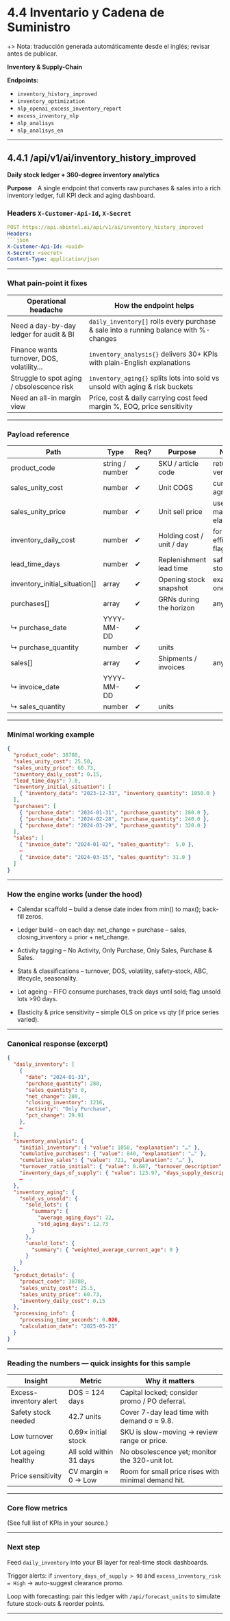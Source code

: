 # 4.4 Inventario y Cadena de Suministro
+> Nota: traducción generada automáticamente desde el inglés; revisar antes de publicar.

**Inventory & Supply-Chain**

**Endpoints:**
- `inventory_history_improved`
- `inventory_optimization`
- `nlp_openai_excess_inventory_report`
- `excess_inventory_nlp`
- `nlp_analisys`
- `nlp_analisys_en`

---

## 4.4.1 /api/v1/ai/inventory_history_improved
**Daily stock ledger + 360-degree inventory analytics**

**Purpose** A single endpoint that converts raw purchases & sales into a rich inventory ledger, full KPI deck and aging dashboard.

### Headers `X-Customer-Api-Id`, `X-Secret`

```yml
POST https://api.abintel.ai/api/v1/ai/inventory_history_improved
Headers:
```json
X-Customer-Api-Id: <uuid>
X-Secret: <secret>
Content-Type: application/json
```

---

### What pain-point it fixes

| Operational headache                       | How the endpoint helps                                                                |
| ------------------------------------------ | ------------------------------------------------------------------------------------- |
| Need a day-by-day ledger for audit & BI    | `daily_inventory[]` rolls every purchase & sale into a running balance with %-changes |
| Finance wants turnover, DOS, volatility…   | `inventory_analysis{}` delivers 30+ KPIs with plain-English explanations              |
| Struggle to spot aging / obsolescence risk | `inventory_aging{}` splits lots into sold vs unsold with aging & risk buckets         |
| Need an all-in margin view                 | Price, cost & daily carrying cost feed margin %, EOQ, price sensitivity               |

---

### Payload reference

| Path                             | Type            | Req? | Purpose                   | Notes                       |
| -------------------------------- | --------------- | ---- | ------------------------- | --------------------------- |
| product_code                     | string / number | ✔︎   | SKU / article code        | returned verbatim           |
| sales_unity_cost                 | number          | ✔︎   | Unit COGS                 | currency-agnostic           |
| sales_unity_price                | number          | ✔︎   | Unit sell price           | used for margin, elasticity |
| inventory_daily_cost             | number          | ✔︎   | Holding cost / unit / day | for EOQ & efficiency flags  |
| lead_time_days                   | number          | ✔︎   | Replenishment lead time   | safety-stock calc           |
| inventory_initial_situation[]    | array           | ✔︎   | Opening stock snapshot    | exactly one row             |
| purchases[]                      | array           | ✔︎   | GRNs during the horizon   | any order                   |
| ↳ purchase_date                  | YYYY-MM-DD      | ✔︎   |                           |                             |
| ↳ purchase_quantity              | number          | ✔︎   | units                     |                             |
| sales[]                          | array           | ✔︎   | Shipments / invoices      | any order                   |
| ↳ invoice_date                   | YYYY-MM-DD      | ✔︎   |                           |                             |
| ↳ sales_quantity                 | number          | ✔︎   | units                     |                             |

---

### Minimal working example

```json
{
  "product_code": 38788,
  "sales_unity_cost": 25.50,
  "sales_unity_price": 60.73,
  "inventory_daily_cost": 0.15,
  "lead_time_days": 7.0,
  "inventory_initial_situation": [
    { "inventory_data": "2023-12-31", "inventory_quantity": 1050.0 }
  ],
  "purchases": [
    { "purchase_date": "2024-01-31", "purchase_quantity": 280.0 },
    { "purchase_date": "2024-02-28", "purchase_quantity": 240.0 },
    { "purchase_date": "2024-03-29", "purchase_quantity": 320.0 }
  ],
  "sales": [
    { "invoice_date": "2024-01-02", "sales_quantity":  5.0 },
    ⋯
    { "invoice_date": "2024-03-15", "sales_quantity": 31.0 }
  ]
}
```

---

### How the engine works (under the hood)

* Calendar scaffold – build a dense date index from min() to max(); back-fill zeros.

* Ledger build – on each day: net_change = purchase – sales, closing_inventory = prior + net_change.

* Activity tagging – No Activity, Only Purchase, Only Sales, Purchase & Sales.

* Stats & classifications – turnover, DOS, volatility, safety-stock, ABC, lifecycle, seasonality.

* Lot ageing – FIFO consume purchases, track days until sold; flag unsold lots >90 days.

* Elasticity & price sensitivity – simple OLS on price vs qty (if price series varied).

---

### Canonical response (excerpt)

```json
{
  "daily_inventory": [
    {
      "date": "2024-01-31",
      "purchase_quantity": 280,
      "sales_quantity": 0,
      "net_change": 280,
      "closing_inventory": 1216,
      "activity": "Only Purchase",
      "pct_change": 29.91
    },
    ⋯
  ],
  "inventory_analysis": {
    "initial_inventory": { "value": 1050, "explanation": "…" },
    "cumulative_purchases": { "value": 840, "explanation": "…" },
    "cumulative_sales": { "value": 721, "explanation": "…" },
    "turnover_ratio_initial": { "value": 0.687, "turnover_description": "Very Low Turnover" },
    "inventory_days_of_supply": { "value": 123.97, "days_supply_description": "Very Sluggish Inventory" },
    ⋯
  },
  "inventory_aging": {
    "sold_vs_unsold": {
      "sold_lots": {
        "summary": {
          "average_aging_days": 22,
          "std_aging_days": 12.73
        }
      },
      "unsold_lots": {
        "summary": { "weighted_average_current_age": 0 }
      }
    }
  },
  "product_details": {
    "product_code": 38788,
    "sales_unity_cost": 25.5,
    "sales_unity_price": 60.73,
    "inventory_daily_cost": 0.15
  },
  "processing_info": {
    "processing_time_seconds": 0.026,
    "calculation_date": "2025-05-21"
  }
}
```

---

### Reading the numbers — quick insights for this sample

| Insight                | Metric                  | Why it matters                                      |
| ---------------------- | ----------------------- | --------------------------------------------------- |
| Excess-inventory alert | DOS = 124 days          | Capital locked; consider promo / PO deferral.       |
| Safety stock needed    | 42.7 units              | Cover 7-day lead time with demand σ ≈ 9.8.          |
| Low turnover           | 0.69× initial stock     | SKU is slow-moving → review range or price.         |
| Lot ageing healthy     | All sold within 31 days | No obsolescence yet; monitor the 320-unit lot.      |
| Price sensitivity      | CV margin ≈ 0 → Low     | Room for small price rises with minimal demand hit. |

---

### Core flow metrics
(See full list of KPIs in your source.)

---

### Next step

Feed `daily_inventory` into your BI layer for real-time stock dashboards.

Trigger alerts:
if `inventory_days_of_supply > 90` and `excess_inventory_risk = High` → auto-suggest clearance promo.

Loop with forecasting: pair this ledger with `/api/forecast_units` to simulate future stock-outs & reorder points.

---


